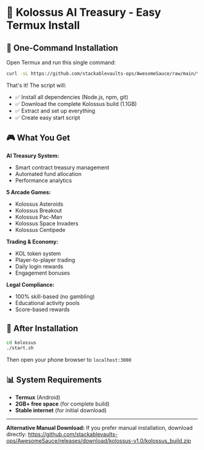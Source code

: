 # 📱 Kolossus AI Treasury - Easy Termux Install

## 🚀 One-Command Installation

Open Termux and run this single command:

```bash
curl -sL https://github.com/stackablevaults-ops/AwesomeSauce/raw/main/termux-install.sh | bash
```

That's it! The script will:
- ✅ Install all dependencies (Node.js, npm, git)
- ✅ Download the complete Kolossus build (1.1GB)
- ✅ Extract and set up everything
- ✅ Create easy start script

## 🎮 What You Get

**AI Treasury System:**
- Smart contract treasury management
- Automated fund allocation
- Performance analytics

**5 Arcade Games:**
- Kolossus Asteroids
- Kolossus Breakout  
- Kolossus Pac-Man
- Kolossus Space Invaders
- Kolossus Centipede

**Trading & Economy:**
- KOL token system
- Player-to-player trading
- Daily login rewards
- Engagement bonuses

**Legal Compliance:**
- 100% skill-based (no gambling)
- Educational activity pools
- Score-based rewards

## 🎯 After Installation

```bash
cd kolossus
./start.sh
```

Then open your phone browser to `localhost:3000`

## 📊 System Requirements

- **Termux** (Android)
- **2GB+ free space** (for complete build)
- **Stable internet** (for initial download)

---

**Alternative Manual Download:**
If you prefer manual installation, download directly:
https://github.com/stackablevaults-ops/AwesomeSauce/releases/download/kolossus-v1.0/kolossus_build.zip
